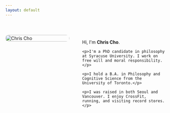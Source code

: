 ```yaml
---
layout: default
---
```



<div style="display: flex; max-width: 900px; margin: 0 auto; padding-top: 40px; gap: 40px; align-items: flex-start; flex-wrap: wrap;">

  <!-- Photo column -->
  <div style="flex: 0 0 200px;">
    <img src="assets/images/selfimage.jpg" alt="Chris Cho" style="width: 100%; border-radius: 10px;">
  </div>

  <!-- Text column -->
  <div style="flex: 1; min-width: 250px;">
    <p>Hi, I'm <strong>Chris Cho</strong>.</p>

    <p>I'm a PhD candidate in philosophy at Syracuse University. I work on free will and moral responsibility.</p>

    <p>I hold a B.A. in Philosophy and Cognitive Science from the University of Toronto.</p>

    <p>I was raised in both Seoul and Vancouver. I enjoy CrossFit, running, and visiting record stores.</p>
  </div>

</div>
